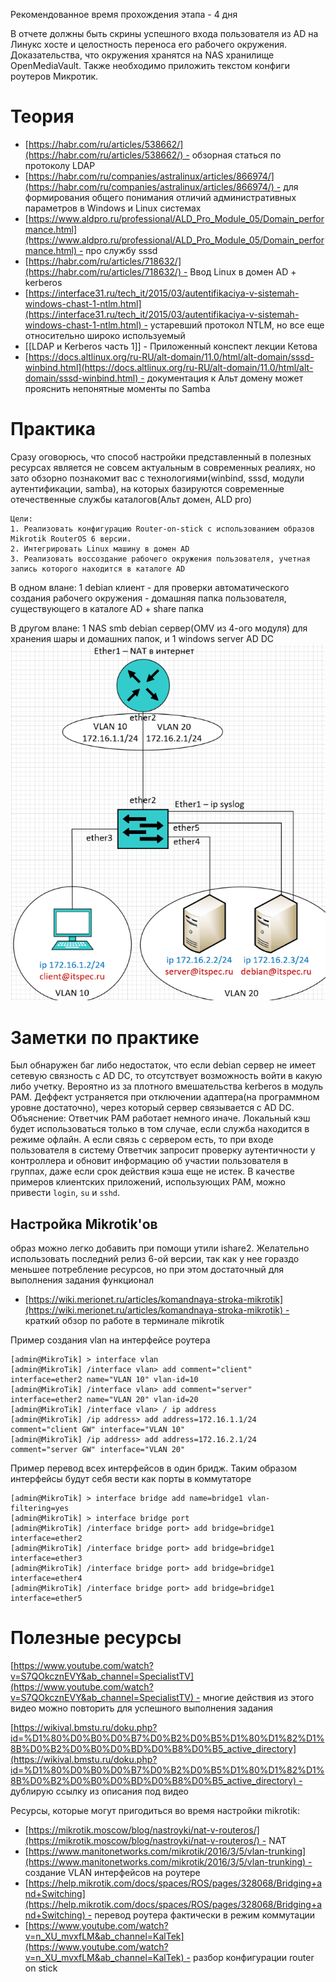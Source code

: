 Рекомендованное время прохождения этапа - 4 дня

В отчете должны быть скрины успешного входа пользователя из AD на Линукс хосте и целостность переноса его рабочего окружения. Доказательства, что окружения хранятся на NAS хранилище OpenMediaVault. Также необходимо приложить текстом конфиги роутеров Микротик.

# Теория
- [https://habr.com/ru/articles/538662/](https://habr.com/ru/articles/538662/) - обзорная статься по протоколу LDAP
- [https://habr.com/ru/companies/astralinux/articles/866974/](https://habr.com/ru/companies/astralinux/articles/866974/) - для формирования общего понимания отличий административных параметров в Windows и Linux системах
- [https://www.aldpro.ru/professional/ALD_Pro_Module_05/Domain_performance.html](https://www.aldpro.ru/professional/ALD_Pro_Module_05/Domain_performance.html) - про службу sssd
- [https://habr.com/ru/articles/718632/](https://habr.com/ru/articles/718632/) - Ввод Linux в домен AD + kerberos
- [https://interface31.ru/tech_it/2015/03/autentifikaciya-v-sistemah-windows-chast-1-ntlm.html](https://interface31.ru/tech_it/2015/03/autentifikaciya-v-sistemah-windows-chast-1-ntlm.html) - устаревший протокол NTLM, но все еще относительно широко используемый
- [[LDAP и Kerberos часть 1]] - Приложенный конспект лекции Кетова
- [https://docs.altlinux.org/ru-RU/alt-domain/11.0/html/alt-domain/sssd-winbind.html](https://docs.altlinux.org/ru-RU/alt-domain/11.0/html/alt-domain/sssd-winbind.html) - документация к Альт домену может прояснить непонятные моменты по Samba

# Практика
Сразу оговорюсь, что способ настройки представленный в полезных ресурсах является не совсем актуальным в современных реалиях, но зато обзорно познакомит вас с технологиями(winbind, sssd, модули аутентификации, samba), на которых базируются современные отечественные службы каталогов(Альт домен, ALD pro)

```
Цели:
1. Реализовать конфигурацию Router-on-stick с использованием образов Mikrotik RouterOS 6 версии.
2. Интегрировать Linux машину в домен AD
3. Реализовать воссоздание рабочего окружения пользователя, учетная запись которого находится в каталоге AD
```

В одном влане: 1 debian клиент - для проверки автоматического создания рабочего окружения - домашняя папка пользователя, существующего в каталоге AD + share папка

В другом влане: 1 NAS smb debian сервер(OMV из 4-ого модуля) для хранения шары и домашних папок, и 1 windows server AD DC [![|366x414](https://github.com/IlushaKAI/it-spec-protech/raw/main/%D0%91%D0%B0%D0%B7%D0%BE%D0%B2%D0%BE%D0%B5/5%20LDAP/%D0%98%D0%BD%D1%82%D0%B5%D0%B3%D1%80%D0%B0%D1%86%D0%B8%D1%8F%20Linux%20%D0%B2%20%D0%B4%D0%BE%D0%BC%D0%B5%D0%BD%20%D0%B7%D0%B0%D0%BC%D0%B5%D1%82%D0%BA%D0%B8-01.08.2025-12_08.png)](https://github.com/IlushaKAI/it-spec-protech/blob/main/%D0%91%D0%B0%D0%B7%D0%BE%D0%B2%D0%BE%D0%B5/5%20LDAP/%D0%98%D0%BD%D1%82%D0%B5%D0%B3%D1%80%D0%B0%D1%86%D0%B8%D1%8F%20Linux%20%D0%B2%20%D0%B4%D0%BE%D0%BC%D0%B5%D0%BD%20%D0%B7%D0%B0%D0%BC%D0%B5%D1%82%D0%BA%D0%B8-01.08.2025-12_08.png)

# Заметки по практике

[](https://github.com/IlushaKAI/it-spec-protech/blob/main/%D0%91%D0%B0%D0%B7%D0%BE%D0%B2%D0%BE%D0%B5/5%20LDAP/%D0%9F%D0%BE%D1%81%D1%82%D1%80%D0%BE%D0%B5%D0%BD%D0%B8%D0%B5%20%D0%B3%D0%B5%D1%82%D0%B5%D1%80%D0%BE%D0%B3%D0%B5%D0%BD%D0%BD%D0%BE%D0%B9%20%D0%B8%D0%BD%D1%84%D1%80%D0%B0%D1%81%D1%82%D1%80%D1%83%D0%BA%D1%82%D1%83%D1%80%D1%8B%20%D1%81%20%D0%B4%D0%BE%D0%BC%D0%B5%D0%BD%D0%BE%D0%BC%20AD%20%D0%B8%20%D1%80%D0%BE%D1%83%D1%82%D0%B5%D1%80%D0%B0%D0%BC%D0%B8%20Mikrotik.md#%D0%B7%D0%B0%D0%BC%D0%B5%D1%82%D0%BA%D0%B8-%D0%BF%D0%BE-%D0%BF%D1%80%D0%B0%D0%BA%D1%82%D0%B8%D0%BA%D0%B5)

Был обнаружен баг либо недостаток, что если debian сервер не имеет сетевую связность с AD DC, то отсутствует возможность войти в какую либо учетку. Вероятно из за плотного вмешательства kerberos в модуль PAM. Деффект устраняется при отключении адаптера(на программном уровне достаточно), через который сервер связывается с AD DC. Объяснение: Ответчик PAM работает немного иначе. Локальный кэш будет использоваться только в том случае, если служба находится в режиме офлайн. А если связь с сервером есть, то при входе пользователя в систему Ответчик запросит проверку аутентичности у контроллера и обновит информацию об участии пользователя в группах, даже если срок действия кэша еще не истек. В качестве примеров клиентских приложений, использующих PAM, можно привести `login`, `su` и `sshd`.

## Настройка Mikrotik'ов

[](https://github.com/IlushaKAI/it-spec-protech/blob/main/%D0%91%D0%B0%D0%B7%D0%BE%D0%B2%D0%BE%D0%B5/5%20LDAP/%D0%9F%D0%BE%D1%81%D1%82%D1%80%D0%BE%D0%B5%D0%BD%D0%B8%D0%B5%20%D0%B3%D0%B5%D1%82%D0%B5%D1%80%D0%BE%D0%B3%D0%B5%D0%BD%D0%BD%D0%BE%D0%B9%20%D0%B8%D0%BD%D1%84%D1%80%D0%B0%D1%81%D1%82%D1%80%D1%83%D0%BA%D1%82%D1%83%D1%80%D1%8B%20%D1%81%20%D0%B4%D0%BE%D0%BC%D0%B5%D0%BD%D0%BE%D0%BC%20AD%20%D0%B8%20%D1%80%D0%BE%D1%83%D1%82%D0%B5%D1%80%D0%B0%D0%BC%D0%B8%20Mikrotik.md#%D0%BD%D0%B0%D1%81%D1%82%D1%80%D0%BE%D0%B9%D0%BA%D0%B0-mikrotik%D0%BE%D0%B2)

образ можно легко добавить при помощи утили ishare2. Желательно использовать последний релиз 6-ой версии, так как у нее гораздо меньшее потребление ресурсов, но при этом достаточный для выполнения задания функционал

- [https://wiki.merionet.ru/articles/komandnaya-stroka-mikrotik](https://wiki.merionet.ru/articles/komandnaya-stroka-mikrotik) - краткий обзор по работе в терминале mikrotik

Пример создания vlan на интерфейсе роутера

```shell
[admin@MikroTik] > interface vlan
[admin@MikroTik] /interface vlan> add comment="client" interface=ether2 name="VLAN 10" vlan-id=10
[admin@MikroTik] /interface vlan> add comment="server" interface=ether2 name="VLAN 20" vlan-id=20
[admin@MikroTik] /interface vlan> / ip address
[admin@MikroTik] /ip address> add address=172.16.1.1/24 comment="client GW" interface="VLAN 10"
[admin@MikroTik] /ip address> add address=172.16.2.1/24 comment="server GW" interface="VLAN 20"
```

Пример перевод всех интерфейсов в один бридж. Таким образом интерфейсы будут себя вести как порты в коммутаторе

```shell
[admin@MikroTik] > interface bridge add name=bridge1 vlan-filtering=yes
[admin@MikroTik] > interface bridge port
[admin@MikroTik] /interface bridge port> add bridge=bridge1 interface=ether2
[admin@MikroTik] /interface bridge port> add bridge=bridge1 interface=ether3
[admin@MikroTik] /interface bridge port> add bridge=bridge1 interface=ether4
[admin@MikroTik] /interface bridge port> add bridge=bridge1 interface=ether5
```

# Полезные ресурсы

[](https://github.com/IlushaKAI/it-spec-protech/blob/main/%D0%91%D0%B0%D0%B7%D0%BE%D0%B2%D0%BE%D0%B5/5%20LDAP/%D0%9F%D0%BE%D1%81%D1%82%D1%80%D0%BE%D0%B5%D0%BD%D0%B8%D0%B5%20%D0%B3%D0%B5%D1%82%D0%B5%D1%80%D0%BE%D0%B3%D0%B5%D0%BD%D0%BD%D0%BE%D0%B9%20%D0%B8%D0%BD%D1%84%D1%80%D0%B0%D1%81%D1%82%D1%80%D1%83%D0%BA%D1%82%D1%83%D1%80%D1%8B%20%D1%81%20%D0%B4%D0%BE%D0%BC%D0%B5%D0%BD%D0%BE%D0%BC%20AD%20%D0%B8%20%D1%80%D0%BE%D1%83%D1%82%D0%B5%D1%80%D0%B0%D0%BC%D0%B8%20Mikrotik.md#%D0%BF%D0%BE%D0%BB%D0%B5%D0%B7%D0%BD%D1%8B%D0%B5-%D1%80%D0%B5%D1%81%D1%83%D1%80%D1%81%D1%8B)

[https://www.youtube.com/watch?v=S7QOkcznEVY&ab_channel=SpecialistTV](https://www.youtube.com/watch?v=S7QOkcznEVY&ab_channel=SpecialistTV) - многие действия из этого видео можно повторить для успешного выполнения задания

[https://wikival.bmstu.ru/doku.php?id=%D1%80%D0%B0%D0%B7%D0%B2%D0%B5%D1%80%D1%82%D1%8B%D0%B2%D0%B0%D0%BD%D0%B8%D0%B5_active_directory](https://wikival.bmstu.ru/doku.php?id=%D1%80%D0%B0%D0%B7%D0%B2%D0%B5%D1%80%D1%82%D1%8B%D0%B2%D0%B0%D0%BD%D0%B8%D0%B5_active_directory) - дублирую ссылку из описания под видео

Ресурсы, которые могут пригодиться во время настройки mikrotik:

- [https://mikrotik.moscow/blog/nastroyki/nat-v-routeros/](https://mikrotik.moscow/blog/nastroyki/nat-v-routeros/) - NAT
- [https://www.manitonetworks.com/mikrotik/2016/3/5/vlan-trunking](https://www.manitonetworks.com/mikrotik/2016/3/5/vlan-trunking) - создание VLAN интерфейсов на роутере
- [https://help.mikrotik.com/docs/spaces/ROS/pages/328068/Bridging+and+Switching](https://help.mikrotik.com/docs/spaces/ROS/pages/328068/Bridging+and+Switching) - перевод роутера фактически в режим коммутации
- [https://www.youtube.com/watch?v=n_XU_mvxfLM&ab_channel=KalTek](https://www.youtube.com/watch?v=n_XU_mvxfLM&ab_channel=KalTek) - разбор конфигурации router on stick